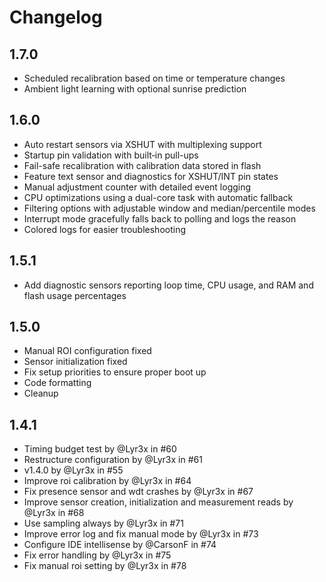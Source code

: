 # Changelog

## 1.7.0
- Scheduled recalibration based on time or temperature changes
- Ambient light learning with optional sunrise prediction

## 1.6.0
- Auto restart sensors via XSHUT with multiplexing support
- Startup pin validation with built‑in pull-ups
- Fail-safe recalibration with calibration data stored in flash
- Feature text sensor and diagnostics for XSHUT/INT pin states
- Manual adjustment counter with detailed event logging
- CPU optimizations using a dual-core task with automatic fallback
- Filtering options with adjustable window and median/percentile modes
- Interrupt mode gracefully falls back to polling and logs the reason
- Colored logs for easier troubleshooting

## 1.5.1
- Add diagnostic sensors reporting loop time, CPU usage, and RAM and flash usage percentages



## 1.5.0

- Manual ROI configuration fixed
- Sensor initialization fixed
- Fix setup priorities to ensure proper boot up
- Code formatting
- Cleanup

## 1.4.1

- Timing budget test by @Lyr3x in #60
- Restructure configuration by @Lyr3x in #61
- v1.4.0 by @Lyr3x in #55
- Improve roi calibration by @Lyr3x in #64
- Fix presence sensor and wdt crashes by @Lyr3x in #67
- Improve sensor creation, initialization and measurement reads by @Lyr3x in #68
- Use sampling always by @Lyr3x in #71
- Improve error log and fix manual mode by @Lyr3x in #73
- Configure IDE intellisense by @CarsonF in #74
- Fix error handling by @Lyr3x in #75
- Fix manual roi setting by @Lyr3x in #78
